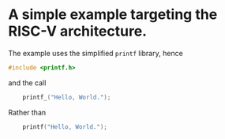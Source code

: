 # A simple example targeting the RISC-V architecture.
The example uses the simplified `printf` library, hence
```c
#include <printf.h>
```
and the call
```c
	printf_("Hello, World.");
```
Rather than
```c
	printf("Hello, World.");
```
